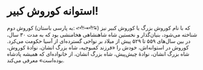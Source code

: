 # استوانه کوروش کبیر!

کوروش دوم (به پارسی باستان: 𐎤𐎢𐎽𐎢𐏁) که با نام کوروش بزرگ یا کوروش کبیر نیز شناخته می‌شود، بنیان‌گذار و نخستین شاه شاهنشاهی هخامنشی بود که به مدت ۳۰ سال، در بین سال‌های ۵۵۹ تا ۵۲۹ پیش از میلاد بر نواحی گسترده‌ای از آسیا حکومت می‌کرد. کوروش در استوانه‌اش، خودش را «فرزند کمبوجیه، شاه بزرگ انشان، نوادهٔ کوروش، شاه بزرگ انشان، نوادهٔ چیش‌پیش، شاه بزرگ انشان، از خانواده‌ای که همیشه پادشاه بوده‌است» معرفی می‌کند.